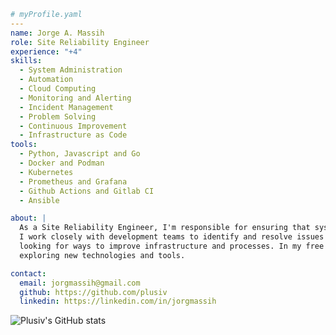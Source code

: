 ```yaml
# myProfile.yaml
---
name: Jorge A. Massih
role: Site Reliability Engineer
experience: "+4"
skills:
  - System Administration
  - Automation
  - Cloud Computing
  - Monitoring and Alerting
  - Incident Management
  - Problem Solving
  - Continuous Improvement
  - Infrastructure as Code
tools:
  - Python, Javascript and Go
  - Docker and Podman
  - Kubernetes
  - Prometheus and Grafana
  - Github Actions and Gitlab CI
  - Ansible

about: | 
  As a Site Reliability Engineer, I'm responsible for ensuring that systems are available, reliable, and performant.
  I work closely with development teams to identify and resolve issues before they impact the final users, and I'm always
  looking for ways to improve infrastructure and processes. In my free time, I code for the DevOps world and I enjoy 
  exploring new technologies and tools.

contact:
  email: jorgmassih@gmail.com
  github: https://github.com/plusiv
  linkedin: https://linkedin.com/in/jorgmassih
```


![Plusiv's GitHub stats](https://github-readme-stats.vercel.app/api?username=plusiv&count_private=true&show_icons=true&theme=github_dark)

<!---
plusiv/plusiv is a ✨ special ✨ repository because its `README.md` (this file) appears on your GitHub profile.
You can click the Preview link to take a look at your changes.
--->
